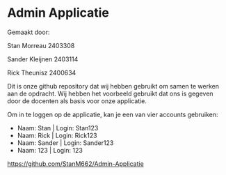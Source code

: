 # Admin Applicatie
Gemaakt door:

Stan Morreau 2403308

Sander Kleijnen 2403114

Rick Theunisz 2400634

Dit is onze github repository dat wij hebben gebruikt om samen te werken aan de opdracht. 
Wij hebben het voorbeeld gebruikt dat ons is gegeven door de docenten als basis voor onze applicatie.



Om in te loggen op de applicatie, kan je een van vier accounts gebruiken:
- Naam: Stan     | Login: Stan123
- Naam: Rick     | Login: Rick123
- Naam: Sander   | Login: Sander123
- Naam: 123      | Login: 123


https://github.com/StanM662/Admin-Applicatie
